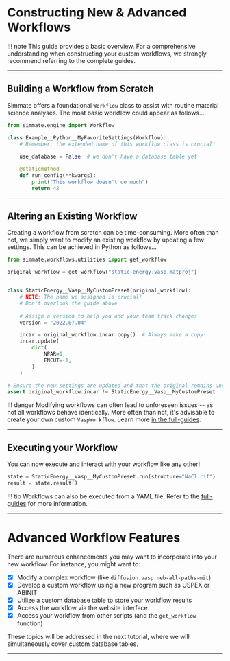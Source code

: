 # Constructing New & Advanced Workflows

!!! note 
    This guide provides a basic overview. For a comprehensive understanding when constructing your custom workflows, we strongly recommend referring to the complete guides.

----------------------------------------------------------------------

## Building a Workflow from Scratch

Simmate offers a foundational `Workflow` class to assist with routine material science analyses. The most basic workflow could appear as follows...

``` python
from simmate.engine import Workflow

class Example__Python__MyFavoriteSettings(Workflow):
    # Remember, the extended name of this workflow class is crucial!
    
    use_database = False  # we don't have a database table yet

    @staticmethod
    def run_config(**kwargs):
        print("This workflow doesn't do much")
        return 42
```

----------------------------------------------------------------------

## Altering an Existing Workflow

Creating a workflow from scratch can be time-consuming. More often than not, we simply want to modify an existing workflow by updating a few settings. This can be achieved in Python as follows...

``` python
from simmate.workflows.utilities import get_workflow

original_workflow = get_workflow("static-energy.vasp.matproj")


class StaticEnergy__Vasp__MyCustomPreset(original_workflow):
    # NOTE: The name we assigned is crucial! 
    # Don't overlook the guide above
    
    # Assign a version to help you and your team track changes
    version = "2022.07.04"

    incar = original_workflow.incar.copy()  # Always make a copy!
    incar.update(
        dict(
            NPAR=1,
            ENCUT=-1,
        )
    )

# Ensure the new settings are updated and that the original remains unchanged
assert original_workflow.incar != StaticEnergy__Vasp__MyCustomPreset
```

!!! danger
    Modifying workflows can often lead to unforeseen issues -- as not all workflows
    behave identically. More often than not, it's advisable to create your own custom 
    `VaspWorkflow`. Learn more [in the full-guides](/simmate/full_guides/workflows/creating_new_workflows/#building-from-existing-workflows).
    

----------------------------------------------------------------------

## Executing your Workflow

You can now execute and interact with your workflow like any other!

``` python
state = StaticEnergy__Vasp__MyCustomPreset.run(structure="NaCl.cif")
result = state.result()
```

!!! tip
    Workflows can also be executed from a YAML file. Refer to the [full-guides](/simmate/full_guides/workflows/creating_new_workflows/#running-our-custom-workflow) for more information.

----------------------------------------------------------------------

# Advanced Workflow Features

There are numerous enhancements you may want to incorporate into your new workflow. For instance, you might want to:

- [x] Modify a complex workflow (like `diffusion.vasp.neb-all-paths-mit`)
- [x] Develop a custom workflow using a new program such as USPEX or ABINIT
- [x] Utilize a custom database table to store your workflow results
- [x] Access the workflow via the website interface
- [x] Access your workflow from other scripts (and the `get_workflow` function)

These topics will be addressed in the next tutorial, where we will simultaneously cover custom database tables.

----------------------------------------------------------------------
